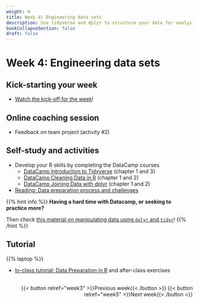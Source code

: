 ```yaml
---
weight: 4
title: Week 4) Engineering data sets
description: Use tidyverse and dplyr to structure your data for analysis.
bookCollapseSection: false
draft: false
---
```


# Week 4: Engineering data sets


## Kick-starting your week
- [Watch the kick-off for the week](https://youtu.be/z_Hh1jlL1Ac)!

## Online coaching session
- Feedback on team project (activity #2)

## Self-study and activities
- Develop your R skills by completing the DataCamp courses
    - [DataCamp Introduction to Tidyverse](https://campus.datacamp.com/courses/introduction-to-the-tidyverse/data-wrangling-1?ex=1) (chapter 1 and 3)
    - [DataCamp Cleaning Data in R](https://learn.datacamp.com/courses/cleaning-data-in-r) (chapter 1 and 2)
    - [DataCamp Joining Data with dplyr](https://campus.datacamp.com/courses/joining-data-with-dplyr/joining-tables-1) (chapter 1 and 2)
- [Reading: Data preparation process and challenges](https://www.topbots.com/data-preparation-for-machine-learning/)

{{% hint info %}}
__Having a hard time with Datacamp, or seeking to practice more?__

Then check [this material on manipulating data using `dplyr` and `tidyr`](https://cengel.github.io/R-data-wrangling/)!
{{% /hint %}}

<!--- Demo clips on efficiency gains <!-- (2-minute clips); or podcasts-->

## Tutorial
{{% laptop %}}

- [In-class tutorial: Data Preparation in R](docs/tutorials/data-preparation) and after-class exercises


<!--
## Self-study and activities
<!--
- [Marketing Analytics for Data-Rich Environments (pp. 97-108)](http://dx.doi.org/10.1509/jm.15.0413)-->
<!--- The ITO (input-transformation-output) process
- Zooming in on "transformation": common data operations (and how they're related to different data set types)-->
<!--- Video: data set engineering (Hannes)
-->


<!--- Ethics in scraping and APIs *live*
-->

<br>


<div style="text-align: right">
{{< button relref="week3" >}}Previous week{{< /button >}}
{{< button relref="week5" >}}Next week{{< /button >}}
</div>
